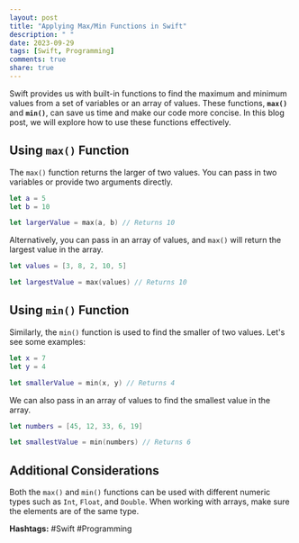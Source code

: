 ```yaml
---
layout: post
title: "Applying Max/Min Functions in Swift"
description: " "
date: 2023-09-29
tags: [Swift, Programming]
comments: true
share: true
---
```


Swift provides us with built-in functions to find the maximum and minimum values from a set of variables or an array of values. These functions, **`max()`** and **`min()`**, can save us time and make our code more concise. In this blog post, we will explore how to use these functions effectively.

## Using `max()` Function

The `max()` function returns the larger of two values. You can pass in two variables or provide two arguments directly.

```swift
let a = 5
let b = 10

let largerValue = max(a, b) // Returns 10
```

Alternatively, you can pass in an array of values, and `max()` will return the largest value in the array.

```swift
let values = [3, 8, 2, 10, 5]

let largestValue = max(values) // Returns 10
```

## Using `min()` Function

Similarly, the `min()` function is used to find the smaller of two values. Let's see some examples:

```swift
let x = 7
let y = 4

let smallerValue = min(x, y) // Returns 4
```

We can also pass in an array of values to find the smallest value in the array.

```swift
let numbers = [45, 12, 33, 6, 19]

let smallestValue = min(numbers) // Returns 6
```

## Additional Considerations

Both the `max()` and `min()` functions can be used with different numeric types such as `Int`, `Float`, and `Double`. When working with arrays, make sure the elements are of the same type.

**Hashtags:** #Swift #Programming